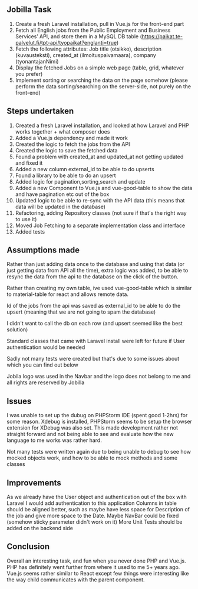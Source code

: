 ## Jobilla Task

1. Create a fresh Laravel installation, pull in Vue.js for the front-end part
2. Fetch all English jobs from the Public Employment and Business Services’ API, and store
them in a MySQL DB table (https://paikat.te-palvelut.fi/tpt-api/tyopaikat?englanti=true)
3. Fetch the following attributes: Job title (otsikko), description (kuvausteksti), created_at
(ilmoituspaivamaara), company (tyonantajanNimi)
4. Display the fetched Jobs on a simple web page (table, grid, whatever you prefer)
5. Implement sorting or searching the data on the page somehow (please perform the data
sorting/searching on the server-side, not purely on the front-end)

## Steps undertaken

1) Created a fresh Laravel installation, and looked at how Laravel and PHP works together + what composer does
2) Added a Vue.js dependency and made it work 
3) Created the logic to fetch the jobs from the API
4) Created the logic to save the fetched data
5) Found a problem with created_at and updated_at not getting updated and fixed it
6) Added a new column external_id to be able to do upserts
7) Found a library to be able to do an upsert
8) Added logic for pagination,sorting,search and update 
9) Added a new Component to Vue.js and vue-good-table to show the data and have pagination etc out of the box
10) Updated logic to be able to re-sync with the API data (this means that data will be updated in the database)
11) Refactoring, adding Repository classes (not sure if that's the right way to use it)
12) Moved Job Fetching to a separate implementation class and interface
13) Added tests

## Assumptions made

Rather than just adding data once to the database and using that data (or just getting data from API all the time),
extra logic was added, to be able to resync the data from the api to the database on the click of the button.

Rather than creating my own table, ive used vue-good-table which is similar to material-table for react and allows remote data.

Id of the jobs from the api was saved as external_id to be able to do the upsert (meaning that we are not going to spam the database)

I didn't want to call the db on each row (and upsert seemed like the best solution)

Standard classes that came with Laravel install were left for future if User authentication would be needed

Sadly not many tests were created but that's due to some issues about which you can find out below

Jobila logo was used in the Navbar and the logo does not belong to me and all rights are reserved by Jobilla

## Issues 

I was unable to set up the dubug on PHPStorm IDE (spent good 1-2hrs) for some reason. Xdebug is installed, PHPStorm seems to be setup
the browser extension for XDebug was also set. This made development rather not straight forward and not being able to see and evaluate
how the new language to me works was rather hard.

Not many tests were written again due to being unable to debug to see how mocked objects work, and how to be able to mock methods and some classes

## Improvements

As we already have the User object and authentication out of the box with Laravel I would add authentication to this application
Columns in table should be aligned better, such as maybe have less space for Description of the job and give more space to the Date.
Maybe NavBar could be fixed (somehow sticky parameter didn't work on it)
More Unit Tests should be added on the backend side

## Conclusion

Overall an interesting task, and fun when you never done PHP and Vue.js. PHP has definitely went further from where it used to me 5+ years ago.
Vue.js seems rather similar to React except few things were interesting like the way child communicates with the parent component.

